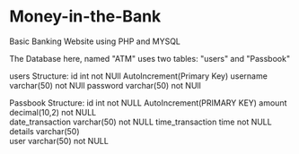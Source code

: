 # Money-in-the-Bank
Basic Banking Website using PHP and MYSQL

The Database here, named "ATM" uses two tables:
"users" and "Passbook"

users Structure:
id        int           not NUll  AutoIncrement(Primary Key)
username  varchar(50)   not NUll
password  varchar(50)   not NUll

Passbook Structure:
id				        	int				      not NULL		AutoIncrement(PRIMARY KEY)
amount	      			decimal(10,2) 	not NULL		
date_transaction  	varchar(50)		  not NULL
time_transaction	  time 	 		      not NULL
details				      varchar(50)		
user        				varchar(50)		  not NULL
